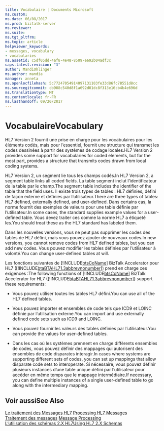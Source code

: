 ```yaml
---
title: Vocabulaire | Documents Microsoft
ms.custom: 
ms.date: 06/08/2017
ms.prod: biztalk-server
ms.reviewer: 
ms.suite: 
ms.tgt_pltfrm: 
ms.topic: article
helpviewer_keywords:
- messages, vocabulary
- vocabularies
ms.assetid: c5df05dd-4af8-4e48-8509-e692b04adf3c
caps.latest.revision: "3"
author: MandiOhlinger
ms.author: mandia
manager: anneta
ms.openlocfilehash: 5c77247054914097131103fe33d86fc78551d8cc
ms.sourcegitcommit: cb908c540d8f1a692d01dc8f313e16cb4b4e696d
ms.translationtype: MT
ms.contentlocale: fr-FR
ms.lasthandoff: 09/20/2017
---
```

# <a name="vocabulary"></a><span data-ttu-id="49a19-102">Vocabulaire</span><span class="sxs-lookup"><span data-stu-id="49a19-102">Vocabulary</span></span>
<span data-ttu-id="49a19-103">HL7 Version 2 fournit une prise en charge pour les vocabulaires pour les éléments codés, mais pour l’essentiel, fournit une structure qui transmet les codes dessinées à partir des systèmes de codage locales.</span><span class="sxs-lookup"><span data-stu-id="49a19-103">HL7 Version 2 provides some support for vocabularies for coded elements, but for the most part, provides a structure that transmits codes drawn from local coding systems.</span></span>  
  
 <span data-ttu-id="49a19-104">HL7 Version 2, un segment lie tous les champs codés.</span><span class="sxs-lookup"><span data-stu-id="49a19-104">In HL7 Version 2, a segment table links all coded fields.</span></span> <span data-ttu-id="49a19-105">La table segment inclut l’identificateur de la table par le champ.</span><span class="sxs-lookup"><span data-stu-id="49a19-105">The segment table includes the identifier of the table that the field uses.</span></span> <span data-ttu-id="49a19-106">Il existe trois types de tables : HL7 définies, défini de façon externe et définies par l’utilisateur.</span><span class="sxs-lookup"><span data-stu-id="49a19-106">There are three types of tables: HL7 defined, externally defined, and user-defined.</span></span> <span data-ttu-id="49a19-107">Dans certains cas, la norme fournit des exemples de valeurs pour une table définie par l’utilisateur.</span><span class="sxs-lookup"><span data-stu-id="49a19-107">In some cases, the standard supplies example values for a user-defined table.</span></span> <span data-ttu-id="49a19-108">Vous devez traiter ces comme la norme HL7 a étiqueté les.</span><span class="sxs-lookup"><span data-stu-id="49a19-108">You should treat these as the HL7 standard has labeled them.</span></span>  
  
 <span data-ttu-id="49a19-109">Dans les nouvelles versions, vous ne peut pas supprimer les codes des tables de HL7 défini, mais vous pouvez ajouter de nouveaux codes.</span><span class="sxs-lookup"><span data-stu-id="49a19-109">In new versions, you cannot remove codes from HL7 defined tables, but you can add new codes.</span></span> <span data-ttu-id="49a19-110">Vous pouvez modifier les tables définies par l’utilisateur à volonté.</span><span class="sxs-lookup"><span data-stu-id="49a19-110">You can change user-defined tables at will.</span></span>  
  
 <span data-ttu-id="49a19-111">Les fonctions suivantes de [!INCLUDE[btsCoName](../../includes/btsconame-md.md)] BizTalk Accelerator pour HL7 ([!INCLUDE[btaBTAHL71.3abbrevnonumber](../../includes/btabtahl71-3abbrevnonumber-md.md)]) prend en charge ces exigences :</span><span class="sxs-lookup"><span data-stu-id="49a19-111">The following functions of [!INCLUDE[btsCoName](../../includes/btsconame-md.md)] BizTalk Accelerator for HL7 ([!INCLUDE[btaBTAHL71.3abbrevnonumber](../../includes/btabtahl71-3abbrevnonumber-md.md)]) support these requirements:</span></span>  
  
-   <span data-ttu-id="49a19-112">Vous pouvez utiliser toutes les tables HL7 défini.</span><span class="sxs-lookup"><span data-stu-id="49a19-112">You can use all of the HL7 defined tables.</span></span>  
  
-   <span data-ttu-id="49a19-113">Vous pouvez importer et ensembles de code tels que ICD9 et LOINC définie par l’utilisation externe.</span><span class="sxs-lookup"><span data-stu-id="49a19-113">You can import and use externally defined code sets such as ICD9 and LOINC.</span></span>  
  
-   <span data-ttu-id="49a19-114">Vous pouvez fournir les valeurs des tables définies par l’utilisateur.</span><span class="sxs-lookup"><span data-stu-id="49a19-114">You can provide the values for user-defined tables.</span></span>  
  
-   <span data-ttu-id="49a19-115">Dans les cas où les systèmes prennent en charge différents ensembles de codes, vous pouvez définir des mappages qui autorisent des ensembles de code disparates interagir.</span><span class="sxs-lookup"><span data-stu-id="49a19-115">In cases where systems are supporting different sets of codes, you can set up mappings that allow disparate code sets to interoperate.</span></span> <span data-ttu-id="49a19-116">Si nécessaire, vous pouvez définir plusieurs instances d’une table unique défini par l’utilisateur pour accéder en même temps que le mappage intermédiaire.</span><span class="sxs-lookup"><span data-stu-id="49a19-116">If necessary, you can define multiple instances of a single user-defined table to go along with the intermediary mapping.</span></span>  
  
## <a name="see-also"></a><span data-ttu-id="49a19-117">Voir aussi</span><span class="sxs-lookup"><span data-stu-id="49a19-117">See Also</span></span>  
 <span data-ttu-id="49a19-118">[Le traitement des Messages HL7](../../adapters-and-accelerators/accelerator-hl7/processing-hl7-messages.md) </span><span class="sxs-lookup"><span data-stu-id="49a19-118">[Processing HL7 Messages](../../adapters-and-accelerators/accelerator-hl7/processing-hl7-messages.md) </span></span>  
 <span data-ttu-id="49a19-119">[Traitement des messages](../../adapters-and-accelerators/accelerator-hl7/message-processing.md) </span><span class="sxs-lookup"><span data-stu-id="49a19-119">[Message Processing](../../adapters-and-accelerators/accelerator-hl7/message-processing.md) </span></span>  
 [<span data-ttu-id="49a19-120">L’utilisation des schémas 2.X HL7</span><span class="sxs-lookup"><span data-stu-id="49a19-120">Using HL7 2.X Schemas</span></span>](../../adapters-and-accelerators/accelerator-hl7/using-hl7-2-x-schemas.md)